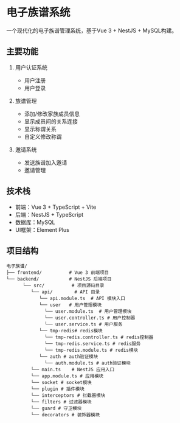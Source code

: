 # 电子族谱系统

一个现代化的电子族谱管理系统，基于Vue 3 + NestJS + MySQL构建。

## 主要功能

1. 用户认证系统
   - 用户注册
   - 用户登录

2. 族谱管理
   - 添加/修改家族成员信息
   - 显示成员间的关系连接
   - 显示称谓关系
   - 自定义修改称谓

3. 邀请系统
   - 发送族谱加入邀请
   - 邀请管理

## 技术栈

- 前端：Vue 3 + TypeScript + Vite
- 后端：NestJS + TypeScript
- 数据库：MySQL
- UI框架：Element Plus

## 项目结构

```
电子族谱/
├── frontend/          # Vue 3 前端项目
└── backend/           # NestJS 后端项目
      └── src/          # 项目源码目录
         └── api/        # API 目录
            └── api.module.ts  # API 模块入口
            └── user   # 用户管理模块
              └── user.module.ts  # 用户管理模块
              └── user.controller.ts # 用户控制器
              └── user.service.ts # 用户服务
            └── tmp-redis# redis模块
              └── tmp-redis.controller.ts # redis控制器
              └── tmp-redis.service.ts # redis服务
              └── tmp-redis.module.ts # redis模块
            └── auth # auth验证模块
              └── auth.module.ts # auth验证模块
         └── main.ts    # NestJS 应用入口
         └── app.module.ts # 应用模块
         └── socket # socket模块
         └── plugin # 插件模块
         └── interceptors # 拦截器模块
         └── filters # 过滤器模块
         └── guard # 守卫模块
         └── decorators # 装饰器模块
```